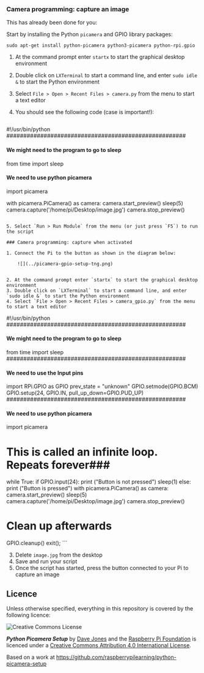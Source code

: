 ### Camera programming: capture an image
This has already been done for you:

Start by installing the Python `picamera` and GPIO library packages:

```
sudo apt-get install python-picamera python3-picamera python-rpi.gpio
```

1. At the command prompt enter `startx` to start the graphical desktop environment
2. Double click on `LXTerminal` to start a command line, and enter `sudo idle &` to start the Python environment
3. Select `File > Open > Recent Files > camera.py` from the menu to start a text editor
4. You should see the following code (case is important!):

    ```
#!/usr/bin/python
#####################################################
#### We might need to the program to go to sleep
from time import sleep
#### We need to use python picamera
import picamera

with picamera.PiCamera() as camera:
    camera.start_preview()
    sleep(5)
    camera.capture('/home/pi/Desktop/image.jpg')
    camera.stop_preview()

```

5. Select `Run > Run Module` from the menu (or just press `F5`) to run the script

### Camera programming: capture when activated
    
1. Connect the Pi to the button as shown in the diagram below:

    ![](../picamera-gpio-setup-tng.png)


2. At the command prompt enter `startx` to start the graphical desktop environment
3. Double click on `LXTerminal` to start a command line, and enter `sudo idle &` to start the Python environment
4. Select `File > Open > Recent Files > camera_gpio.py` from the menu to start a text editor
```
#!/usr/bin/python
#####################################################
#### We might need to the program to go to sleep
from time import sleep
#####################################################
#### We need to use the Input pins
import RPi.GPIO as GPIO
prev_state = "unknown"
GPIO.setmode(GPIO.BCM)
GPIO.setup(24, GPIO.IN, pull_up_down=GPIO.PUD_UP)
#####################################################
#### We need to use python picamera
import picamera

# This is called an infinite loop. Repeats forever###
while True:
     if GPIO.input(24):
         print ("Button is not pressed")
         sleep(1)
     else:
         print ("Button is pressed")
         with picamera.PiCamera() as camera:
             camera.start_preview()
             sleep(5)
             camera.capture('/home/pi/Desktop/image.jpg')
             camera.stop_preview()

# Clean up afterwards
GPIO.cleanup()
exit();
    ```

3. Delete `image.jpg` from the desktop
4. Save and run your script
5. Once the script has started, press the button connected to your Pi to capture an image

## Licence

Unless otherwise specified, everything in this repository is covered by the following licence:

![Creative Commons License](http://i.creativecommons.org/l/by-sa/4.0/88x31.png)

***Python Picamera Setup*** by [Dave Jones](https://github.com/waveform80) and the [Raspberry Pi Foundation](http://raspberrypi.org) is licenced under a [Creative Commons Attribution 4.0 International License](http://creativecommons.org/licenses/by-sa/4.0/).

Based on a work at https://github.com/raspberrypilearning/python-picamera-setup
